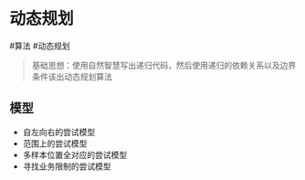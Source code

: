 # 动态规划

#算法 #动态规划

> 基础思想：使用自然智慧写出递归代码，然后使用递归的依赖关系以及边界条件该出动态规划算法

## 模型

- 自左向右的尝试模型
- 范围上的尝试模型
- 多样本位置全对应的尝试模型
- 寻找业务限制的尝试模型

